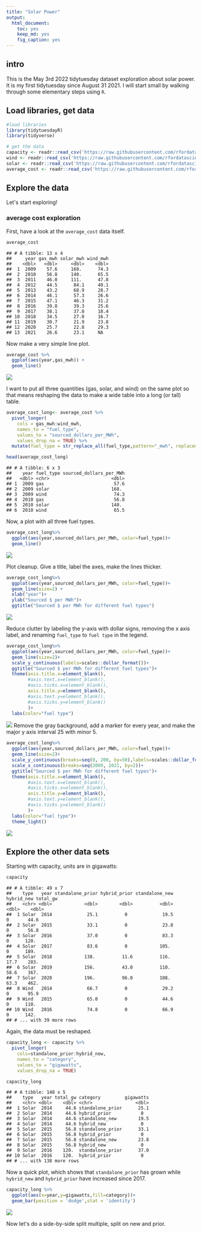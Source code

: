 ```yaml
---
title: "Solar Power"
output: 
  html_document: 
    toc: yes
    keep_md: yes
    fig_caption: yes
---
```


## intro

This is the May 3rd 2022 tidytuesday dataset exploration about solar power. It is my first tidytuesday since August 31 2021. I will start small by walking through some elementary steps using `R`. 

## Load libraries, get data 

```r
#load libraries
library(tidytuesdayR)
library(tidyverse)

# get the data
capacity <- readr::read_csv('https://raw.githubusercontent.com/rfordatascience/tidytuesday/master/data/2022/2022-05-03/capacity.csv')
wind <- readr::read_csv('https://raw.githubusercontent.com/rfordatascience/tidytuesday/master/data/2022/2022-05-03/wind.csv')
solar <- readr::read_csv('https://raw.githubusercontent.com/rfordatascience/tidytuesday/master/data/2022/2022-05-03/solar.csv')
average_cost <- readr::read_csv('https://raw.githubusercontent.com/rfordatascience/tidytuesday/master/data/2022/2022-05-03/average_cost.csv')
```

## Explore the data

Let's start exploring!

### average cost exploration 

First, have a look at the `average_cost` data itself. 

```r
average_cost
```

```
## # A tibble: 13 x 4
##     year gas_mwh solar_mwh wind_mwh
##    <dbl>   <dbl>     <dbl>    <dbl>
##  1  2009    57.6     168.      74.3
##  2  2010    56.8     140.      65.5
##  3  2011    46.0     111.      47.8
##  4  2012    44.5      84.1     40.1
##  5  2013    43.2      68.9     28.7
##  6  2014    46.1      57.3     26.6
##  7  2015    47.1      46.3     31.2
##  8  2016    39.8      39.3     25.6
##  9  2017    38.1      37.8     18.4
## 10  2018    34.5      27.0     16.7
## 11  2019    30.7      21.9     23.8
## 12  2020    25.7      22.8     29.3
## 13  2021    26.6      23.1     NA
```
Now make a very simple line plot.


```r
average_cost %>%
  ggplot(aes(year,gas_mwh)) +
  geom_line()
```

![](2022_05_03_solar_files/figure-html/unnamed-chunk-2-1.png)<!-- -->

I want to put all three quantities (gas, solar, and wind) on the same plot so that means reshaping the data to make a wide table into a long (or tall) table.


```r
average_cost_long<- average_cost %>%
  pivot_longer(
    cols = gas_mwh:wind_mwh, 
    names_to = "fuel_type", 
    values_to = "sourced_dollars_per_MWh",
    values_drop_na = TRUE) %>%
  mutate(fuel_type = str_replace_all(fuel_type,pattern="_mwh", replacement=""))

head(average_cost_long)
```

```
## # A tibble: 6 x 3
##    year fuel_type sourced_dollars_per_MWh
##   <dbl> <chr>                       <dbl>
## 1  2009 gas                          57.6
## 2  2009 solar                       168. 
## 3  2009 wind                         74.3
## 4  2010 gas                          56.8
## 5  2010 solar                       140. 
## 6  2010 wind                         65.5
```
Now, a plot with all three fuel types.

```r
average_cost_long%>%
  ggplot(aes(year,sourced_dollars_per_MWh, color=fuel_type))+
  geom_line()
```

![](2022_05_03_solar_files/figure-html/unnamed-chunk-4-1.png)<!-- -->

Plot cleanup. Give a title, label the axes, make the lines thicker.


```r
average_cost_long%>%
  ggplot(aes(year,sourced_dollars_per_MWh, color=fuel_type))+
  geom_line(size=2) +
  xlab("year")+
  ylab("Sourced $ per MWh")+
  ggtitle("Sourced $ per MWh for different fuel types")
```

![](2022_05_03_solar_files/figure-html/unnamed-chunk-5-1.png)<!-- -->

Reduce clutter by labeling the y-axis with dollar signs, removing the x axis label, and renaming `fuel_type` to `fuel type` in the legend. 


```r
average_cost_long%>%
  ggplot(aes(year,sourced_dollars_per_MWh, color=fuel_type))+
  geom_line(size=2)+
  scale_y_continuous(labels=scales::dollar_format())+
  ggtitle("Sourced $ per MWh for different fuel types")+
  theme(axis.title.x=element_blank(), 
        #axis.text.x=element_blank(),
        #axis.ticks.x=element_blank(),
        axis.title.y=element_blank(), 
        #axis.text.y=element_blank(),
        #axis.ticks.y=element_blank()
        )+
  labs(color="fuel type")
```

![](2022_05_03_solar_files/figure-html/unnamed-chunk-6-1.png)<!-- -->
Remove the gray background, add a marker for every year, and make the major y axis interval 25 with minor 5.


```r
average_cost_long%>%
  ggplot(aes(year,sourced_dollars_per_MWh, color=fuel_type))+
  geom_line(size=2)+
  scale_y_continuous(breaks=seq(0, 200, by=50),labels=scales::dollar_format())+
  scale_x_continuous(breaks=seq(2009, 2021, by=2))+
  ggtitle("Sourced $ per MWh for different fuel types")+
  theme(axis.title.x=element_blank(), 
        #axis.text.x=element_blank(),
        #axis.ticks.x=element_blank(),
        axis.title.y=element_blank(), 
        #axis.text.y=element_blank(),
        #axis.ticks.y=element_blank()
        )+
  labs(color="fuel type")+
  theme_light()
```

![](2022_05_03_solar_files/figure-html/unnamed-chunk-7-1.png)<!-- -->
## Explore the other data sets

Starting with capacity, units are in gigawatts:


```r
capacity
```

```
## # A tibble: 49 x 7
##    type   year standalone_prior hybrid_prior standalone_new hybrid_new total_gw
##    <chr> <dbl>            <dbl>        <dbl>          <dbl>      <dbl>    <dbl>
##  1 Solar  2014             25.1          0             19.5        0       44.6
##  2 Solar  2015             33.1          0             23.8        0       56.8
##  3 Solar  2016             37.0          0             83.3        0      120. 
##  4 Solar  2017             83.6          0            105.         0      189. 
##  5 Solar  2018            138.          11.6          116.        17.7    283. 
##  6 Solar  2019            156.          43.0          110.        58.6    367. 
##  7 Solar  2020            196.          96.0          108.        63.3    462. 
##  8 Wind   2014             66.7          0             29.2        0       95.9
##  9 Wind   2015             65.0          0             44.6        0      110. 
## 10 Wind   2016             74.8          0             66.9        0      142. 
## # ... with 39 more rows
```

Again, the data must be reshaped.

```r
capacity_long <- capacity %>%
  pivot_longer(
    cols=standalone_prior:hybrid_new,
    names_to = "category",
    values_to = "gigawatts",
    values_drop_na = TRUE)

capacity_long
```

```
## # A tibble: 148 x 5
##    type   year total_gw category         gigawatts
##    <chr> <dbl>    <dbl> <chr>                <dbl>
##  1 Solar  2014     44.6 standalone_prior      25.1
##  2 Solar  2014     44.6 hybrid_prior           0  
##  3 Solar  2014     44.6 standalone_new        19.5
##  4 Solar  2014     44.6 hybrid_new             0  
##  5 Solar  2015     56.8 standalone_prior      33.1
##  6 Solar  2015     56.8 hybrid_prior           0  
##  7 Solar  2015     56.8 standalone_new        23.8
##  8 Solar  2015     56.8 hybrid_new             0  
##  9 Solar  2016    120.  standalone_prior      37.0
## 10 Solar  2016    120.  hybrid_prior           0  
## # ... with 138 more rows
```

Now a quick plot, which shows that `standalone_prior` has grown while `hybrid_new` and `hybrid_prior` have increased since 2017. 


```r
capacity_long %>%
  ggplot(aes(x=year,y=gigawatts,fill=category))+
  geom_bar(position = 'dodge',stat = 'identity')
```

![](2022_05_03_solar_files/figure-html/unnamed-chunk-10-1.png)<!-- -->

Now let's do a side-by-side split multiple, split on new and prior.

